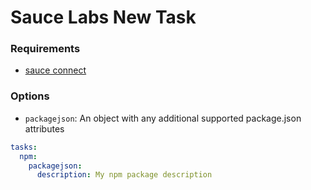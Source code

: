 # Sauce Labs New Task

### Requirements
* [sauce connect](https://docs.saucelabs.com/reference/sauce-connect)

### Options
* `packagejson`: An object with any additional supported package.json attributes

```yaml
tasks:
  npm:
    packagejson:
      description: My npm package description
```
